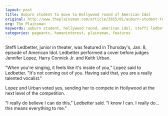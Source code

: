 ```yaml
---
layout: post
title: Auburn student to move to Hollywood round of American Idol
original: http://www.theplainsman.com/article/2015/01/auburn-student-to-move-to-hollywood-round-of-american-idol
org: The Plainsman
keywords: auburn student, hollywood round, american idol, steffi ledbetter, judges, singer, plainsman
categories: pageants, humaninterest, plainsman, features
---
```


Steffi Ledbetter, junior in theater, was featured in Thursday's, Jan. 8, episode of American Idol. Ledbetter performed a cover before judges Jennifer Lopez, Harry Connick Jr. and Keith Urban.

<!--break-->

"When you're singing, it feels like it's inside of you," Lopez said to Ledbetter. "It's not coming out of you. Having said that, you are a really talented vocalist."

Lopez and Urban voted yes, sending her to compete in Hollywood at the next level of the competition.

"I really do believe I can do this," Ledbetter said. "I know I can. I really do... this means everything to me."